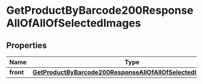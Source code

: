 
# GetProductByBarcode200ResponseAllOfAllOfSelectedImages

## Properties
| Name | Type | Description | Notes |
| ------------ | ------------- | ------------- | ------------- |
| **front** | [**GetProductByBarcode200ResponseAllOfAllOfSelectedImagesFront**](GetProductByBarcode200ResponseAllOfAllOfSelectedImagesFront.md) |  |  [optional] |




